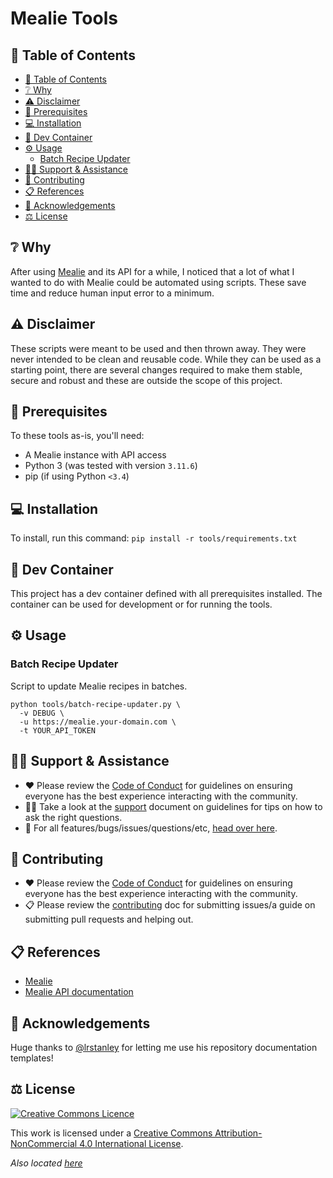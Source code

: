# Mealie Tools

## 🔗 Table of Contents

* [🔗 Table of Contents](#%F0%9F%94%97-table-of-contents)
* [❔ Why](#%E2%9D%94-why)
* [⚠️ Disclaimer](#%E2%9A%A0%EF%B8%8F-disclaimer)
* [🧾 Prerequisites](#%F0%9F%A7%BE-prerequisites)
* [💻 Installation](#%F0%9F%92%BB-installation)
* [🐳 Dev Container](#%F0%9F%90%B3-dev-container)
* [⚙️ Usage](#%E2%9A%99%EF%B8%8F-usage)
  * [Batch Recipe Updater](#batch-recipe-updater)
* [🙋‍♂️ Support \& Assistance](#%F0%9F%99%8B%E2%80%8D%E2%99%82%EF%B8%8F-support--assistance)
* [🤝 Contributing](#%F0%9F%A4%9D-contributing)
* [📋 References](#%F0%9F%93%8B-references)
* [👋 Acknowledgements](#%F0%9F%91%8B-acknowledgements)
* [⚖️ License](#%E2%9A%96%EF%B8%8F-license)

## ❔ Why

After using [Mealie](https://github.com/mealie-recipes/mealie) and its API for a
while, I noticed that a lot of what I wanted to do with Mealie could be
automated using scripts. These save time and reduce human input error to a
minimum.

## ⚠️ Disclaimer

These scripts were meant to be used and then thrown away. They were never
intended to be clean and reusable code. While they can be used as a starting
point, there are several changes required to make them stable, secure and robust
and these are outside the scope of this project.

## 🧾 Prerequisites

To these tools as-is, you'll need:

* A Mealie instance with API access
* Python 3 (was tested with version `3.11.6`)
* pip (if using Python `<3.4`)

## 💻 Installation

To install, run this command: `pip install -r tools/requirements.txt`

## 🐳 Dev Container

This project has a dev container defined with all prerequisites installed. The
container can be used for development or for running the tools.

## ⚙️ Usage

### Batch Recipe Updater

Script to update Mealie recipes in batches.

``` shell
python tools/batch-recipe-updater.py \
  -v DEBUG \
  -u https://mealie.your-domain.com \
  -t YOUR_API_TOKEN
```

## 🙋‍♂️ Support & Assistance

* ❤️ Please review the [Code of Conduct](.github/CODE_OF_CONDUCT.md) for
     guidelines on ensuring everyone has the best experience interacting with
     the community.
* 🙋‍♂️ Take a look at the [support](.github/SUPPORT.md) document
     on guidelines for tips on how to ask the right questions.
* 🐞 For all features/bugs/issues/questions/etc, [head over
  here](https://github.com/Bibz87/mealie-tools/issues/new/choose).

## 🤝 Contributing

* ❤️ Please review the [Code of Conduct](.github/CODE_OF_CONDUCT.md) for
     guidelines on ensuring everyone has the best experience interacting with
    the community.
* 📋 Please review the [contributing](.github/CONTRIBUTING.md) doc for
     submitting issues/a guide on submitting pull requests and helping out.

## 📋 References

* [Mealie](https://github.com/mealie-recipes/mealie)
* [Mealie API documentation](https://nightly.mealie.io/documentation/getting-started/api-usage/)

## 👋 Acknowledgements

Huge thanks to [@lrstanley](https://github.com/lrstanley) for letting me use his repository documentation
templates!

## ⚖️ License

[![Creative Commons
Licence](https://i.creativecommons.org/l/by-nc/4.0/88x31.png)](http://creativecommons.org/licenses/by-nc/4.0/)

This work is licensed under a [Creative Commons Attribution-NonCommercial 4.0
International License](http://creativecommons.org/licenses/by-nc/4.0/).

_Also located [here](LICENSE)_
